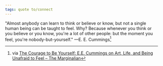 ```yaml
---
tags: quote to/connect 
---
```


"Almost anybody can learn to think or believe or know, but not a single human being can be taught to feel. Why? Because whenever you think or you believe or you know, you're a lot of other people: but the moment you feel, you're nobody-but-yourself." —E. E. Cummings[^1]

[^1]: via [The Courage to Be Yourself: E.E. Cummings on Art, Life, and Being Unafraid to Feel – The Marginalian](https://www.themarginalian.org/2017/09/25/e-e-cummings-advice/)